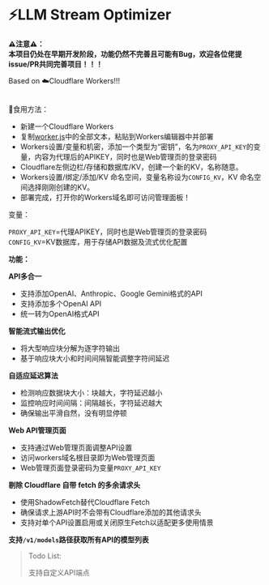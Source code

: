 # ⚡LLM Stream Optimizer


**⚠️注意⚠️：<br>本项目仍处在早期开发阶段，功能仍然不完善且可能有Bug，欢迎各位佬提issue/PR共同完善项目！！！**
<br>

Based on ☁️Cloudflare Workers!!!

<br>
🍗食用方法：


- 新建一个Cloudflare Workers
- 复制[worker.js](https://github.com/GeorgeXie2333/LLM-Stream-Optimizer/blob/main/worker.js)中的全部文本，粘贴到Workers编辑器中并部署
- Workers设置/变量和机密，添加一个类型为“密钥”，名为`PROXY_API_KEY`的变量，内容为代理后的APIKEY，同时也是Web管理页的登录密码
- Cloudflare左侧边栏/存储和数据库/KV，创建一个新的KV，名称随意。
- Workers设置/绑定/添加/KV 命名空间，变量名称设为`CONFIG_KV`，KV 命名空间选择刚刚创建的KV。
- 部署完成，打开你的Workers域名即可访问管理面板！




变量：

`PROXY_API_KEY`=代理APIKEY，同时也是Web管理页的登录密码<br>
`CONFIG_KV`=KV数据库，用于存储API数据及流式优化配置



**功能：**

**API多合一**
- 支持添加OpenAI、Anthropic、Google Gemini格式的API
- 支持添加多个OpenAI API
- 统一转为OpenAI格式API

**智能流式输出优化**
- 将大型响应块分解为逐字符输出
- 基于响应块大小和时间间隔智能调整字符间延迟

**自适应延迟算法**
- 检测响应数据块大小：块越大，字符延迟越小
- 监控响应时间间隔：间隔越长，字符延迟越大
- 确保输出平滑自然，没有明显停顿

**Web API管理页面**
- 支持通过Web管理页面调整API设置
- 访问workers域名根目录即为Web管理页面
- Web管理页面登录密码为变量`PROXY_API_KEY`

**剔除 Cloudflare 自带 fetch 的多余请求头**
- 使用ShadowFetch替代Cloudflare Fetch
- 确保请求上游API时不会带有Cloudflare添加的其他请求头
- 支持对单个API设置启用或关闭原生Fetch以适配更多使用情景


**支持`/v1/models`路径获取所有API的模型列表**

> Todo List:
> 
> 支持自定义API端点
